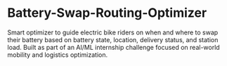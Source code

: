 # Battery-Swap-Routing-Optimizer
Smart optimizer to guide electric bike riders on when and where to swap their battery based on battery state, location, delivery status, and station load.  Built as part of an AI/ML internship challenge focused on real-world mobility and logistics optimization.
